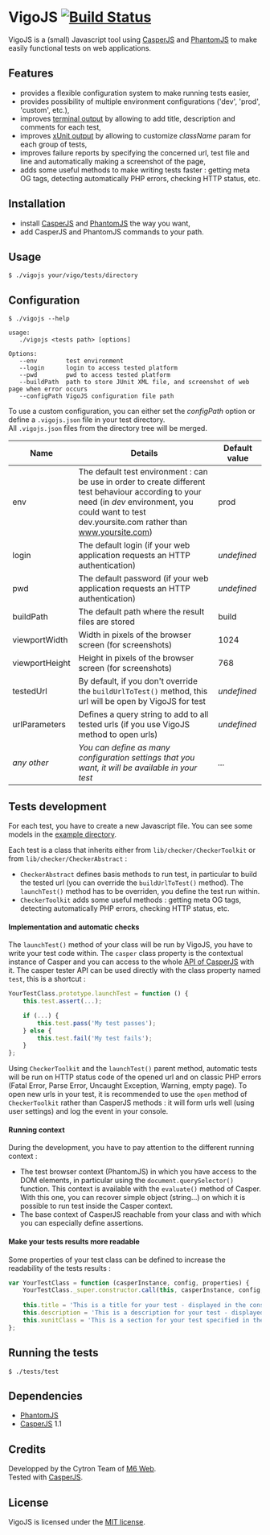 # VigoJS [![Build Status](https://secure.travis-ci.org/M6Web/VigoJS.png)](http://travis-ci.org/M6Web/VigoJS)

VigoJS is a (small) Javascript tool using [CasperJS](http://casperjs.org/) and [PhantomJS](http://phantomjs.org/) to make easily functional tests on web applications.

## Features

* provides a flexible configuration system to make running tests easier,
* provides possibility of multiple environment configurations ('dev', 'prod', 'custom', etc.),
* improves [terminal output](http://img560.imageshack.us/img560/57/alpo.png) by allowing to add title, description and comments for each test,
* improves [xUnit output](http://img687.imageshack.us/img687/653/4jm.png) by allowing to customize *className* param for each group of tests,
* improves failure reports by specifying the concerned url, test file and line and automatically making a screenshot of the page,
* adds some useful methods to make writing tests faster : getting meta OG tags, detecting automatically PHP errors, checking HTTP status, etc.

## Installation

* install [CasperJS](http://casperjs.org/) and [PhantomJS](http://phantomjs.org/) the way you want,
* add CasperJS and PhantomJS commands to your path.

## Usage

```shell
$ ./vigojs your/vigo/tests/directory
```

## Configuration

```shell
$ ./vigojs --help

usage:
   ./vigojs <tests path> [options]

Options:
   --env        test environment
   --login      login to access tested platform
   --pwd        pwd to access tested platform
   --buildPath  path to store JUnit XML file, and screenshot of web page when error occurs
   --configPath VigoJS configuration file path
```

To use a custom configuration, you can either set the *configPath* option or define a `.vigojs.json` file in your test directory.  
All `.vigojs.json` files from the directory tree will be merged.

Name | Details | Default value
--- | --- | ---
env | The default test environment : can be use in order to create different test behaviour according to your need (in *dev* environment, you could want to test dev.yoursite.com rather than www.yoursite.com) | prod
login | The default login (if your web application requests an HTTP authentication) | *undefined*
pwd | The default password (if your web application requests an HTTP authentication) | *undefined*
buildPath | The default path where the result files are stored | build
viewportWidth | Width in pixels of the browser screen (for screenshots) | 1024
viewportHeight | Height in pixels of the browser screen (for screenshots) | 768
testedUrl | By default, if you don't override the `buildUrlToTest()` method, this url will be open by VigoJS for test | *undefined*
urlParameters | Defines a query string to add to all tested urls (if you use VigoJS method to open urls) | *undefined*
*any other* | *You can define as many configuration settings that you want, it will be available in your test* | *...*

## Tests development

For each test, you have to create a new Javascript file. You can see some models in the [example directory](example).

Each test is a class that inherits either from `lib/checker/CheckerToolkit` or from `lib/checker/CheckerAbstract` :
* `CheckerAbstract` defines basis methods to run test, in particular to build the tested url (you can override the `buildUrlToTest()` method). The `launchTest()` method has to be overriden, you define the test run within.
* `CheckerToolkit` adds some useful methods : getting meta OG tags, detecting automatically PHP errors, checking HTTP status, etc.

#### Implementation and automatic checks

The `launchTest()` method of your class will be run by VigoJS, you have to write your test code within. The `casper` class property is the contextual instance of Casper and you can access to the whole [API of CasperJS](http://casperjs.org/api.html#intro) with it. The casper tester API can be used directly with the class property named `test`, this is a shortcut :

```javascript
YourTestClass.prototype.launchTest = function () {
    this.test.assert(...);

    if (...) {
        this.test.pass('My test passes');
    } else {
        this.test.fail('My test fails');
    }
};
```

Using `CheckerToolkit` and the `launchTest()` parent method, automatic tests will be run on HTTP status code of the opened url and on classic PHP errors (Fatal Error, Parse Error, Uncaught Exception, Warning, empty page). To open new urls in your test, it is recommended to use the `open` method of `CheckerToolkit` rather than CasperJS methods : it will form urls well (using user settings) and log the event in your console.

#### Running context

During the development, you have to pay attention to the different running context :

* The test browser context (PhantomJS) in which you have access to the DOM elements, in particular using the `document.querySelector()` function. This context is available with the `evaluate()` method of Casper. With this one, you can recover simple object (string...) on which it is possible to run test inside the Casper context.
* The base context of CasperJS reachable from your class and with which you can especially define assertions.

#### Make your tests results more readable

Some properties of your test class can be defined to increase the readability of the tests results :

```javascript
var YourTestClass = function (casperInstance, config, properties) {
    YourTestClass._super.constructor.call(this, casperInstance, config, properties);
    
    this.title = 'This is a title for your test - displayed in the console';
    this.description = 'This is a description for your test - displayed in the console';
    this.xunitClass = 'This is a section for your test specified in the xUnit output';
};
```

## Running the tests

```shell
$ ./tests/test
```

## Dependencies

* [PhantomJS](http://github.com/ariya/phantomjs/wiki "PhantomJS Documentation")
* [CasperJS](http://docs.casperjs.org/en/latest/index.html "CasperJS Documentation") 1.1

## Credits

Developped by the Cytron Team of [M6 Web](http://tech.m6web.fr/).  
Tested with [CasperJS](http://casperjs.org).

## License

VigoJS is licensed under the [MIT license](LICENSE).
